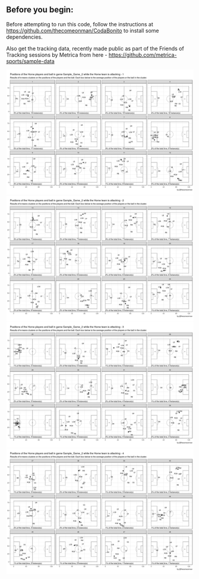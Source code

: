 Before you begin:
-----------------

Before attempting to run this code, follow the instructions at
<a href="https://github.com/thecomeonman/CodaBonito" class="uri">https://github.com/thecomeonman/CodaBonito</a>
to install some dependencies.

Also get the tracking data, recently made public as part of the Friends
of Tracking sessions by Metrica from here -
<a href="https://github.com/metrica-sports/sample-data" class="uri">https://github.com/metrica-sports/sample-data</a>

![](ClusteringPlayerBallCoordinates_files/figure-markdown_strict/PrintingRresults-1.png)![](ClusteringPlayerBallCoordinates_files/figure-markdown_strict/PrintingRresults-2.png)![](ClusteringPlayerBallCoordinates_files/figure-markdown_strict/PrintingRresults-3.png)![](ClusteringPlayerBallCoordinates_files/figure-markdown_strict/PrintingRresults-4.png)
